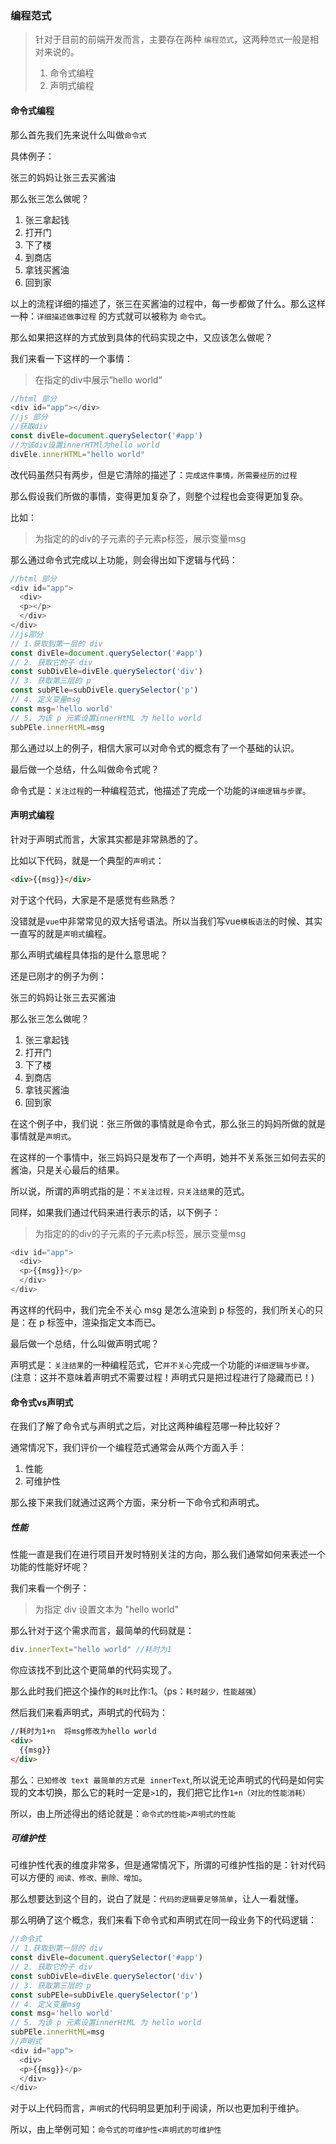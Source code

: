 ### 编程范式

> 针对于目前的前端开发而言，主要存在两种 `编程范式`，这两种`范式`一般是相对来说的。
>
> 1. 命令式编程
> 2. 声明式编程

#### 命令式编程

那么首先我们先来说什么叫做`命令式`

具体例子：

张三的妈妈让张三去买酱油

那么张三怎么做呢？

1. 张三拿起钱
2. 打开门
3. 下了楼
4. 到商店
5. 拿钱买酱油
6. 回到家

以上的流程详细的描述了，张三在买酱油的过程中，每一步都做了什么。那么这样一种：`详细描述做事过程` 的方式就可以被称为 `命令式`。

那么如果把这样的方式放到具体的代码实现之中，又应该怎么做呢？

我们来看一下这样的一个事情：

> 在指定的div中展示”hello world“

```js
//html 部分
<div id="app"></div>
//js 部分
//获取div
const divEle=document.querySelector('#app')
//为该div设置innerHTMl为hello world
divEle.innerHTML="hello world"
```

改代码虽然只有两步，但是它清除的描述了：`完成这件事情，所需要经历的过程`

那么假设我们所做的事情，变得更加复杂了，则整个过程也会变得更加复杂。

比如：

> 为指定的的div的子元素的子元素p标签，展示变量msg

那么通过命令式完成以上功能，则会得出如下逻辑与代码：

```js
//html 部分
<div id="app">
  <div>
  <p></p>
  </div>
</div>
//js部分
// 1.获取到第一层的 div
const divEle=document.querySelector('#app')
// 2. 获取它的子 div
const subDivEle=divEle.querySelector('div')
// 3. 获取第三层的 p
const subPEle=subDivEle.querySelector('p')
// 4. 定义变量msg
const msg='hello world'
// 5. 为该 p 元素设置innerHtML 为 hello world
subPEle.innerHtML=msg

```

那么通过以上的例子，相信大家可以对命令式的概念有了一个基础的认识。

最后做一个总结，什么叫做命令式呢？

命令式是：`关注过程`的一种编程范式，他描述了完成一个功能的`详细逻辑与步骤`。

#### 声明式编程

针对于声明式而言，大家其实都是非常熟悉的了。

比如以下代码，就是一个典型的`声明式`：

```HTML
<div>{{msg}}</div>
```



对于这个代码，大家是不是感觉有些熟悉？

没错就是`vue`中非常常见的双大括号语法。所以当我们写vue`模板语法`的时候、其实一直写的就是`声明式`编程。

那么声明式编程具体指的是什么意思呢？

还是已刚才的例子为例：

张三的妈妈让张三去买酱油

那么张三怎么做呢？

1. 张三拿起钱
2. 打开门
3. 下了楼
4. 到商店
5. 拿钱买酱油
6. 回到家

在这个例子中，我们说：张三所做的事情就是命令式，那么张三的妈妈所做的就是事情就是`声明式`。

在这样的一个事情中，张三妈妈只是发布了一个声明，她并不关系张三如何去买的酱油，只是关心最后的结果。

所以说，所谓的声明式指的是：`不关注过程，只关注结果`的范式。

同样，如果我们通过代码来进行表示的话，以下例子：

> 为指定的的div的子元素的子元素p标签，展示变量msg

```js
<div id="app">
  <div>
  <p>{{msg}}</p>
  </div>
</div>
```

再这样的代码中，我们完全不关心 msg 是怎么渲染到 p 标签的，我们所关心的只是：在 p 标签中，渲染指定文本而已。

最后做一个总结，什么叫做声明式呢？

声明式是：`关注结果`的一种编程范式，它`并不关心`完成一个功能的`详细逻辑与步骤`。(注意：这并不意味着声明式不需要过程！声明式只是把过程进行了隐藏而已！)

#### 命令式vs声明式

在我们了解了命令式与声明式之后，对比这两种编程范哪一种比较好？

通常情况下，我们评价一个编程范式通常会从两个方面入手：

1. 性能
2. 可维护性

那么接下来我们就通过这两个方面，来分析一下命令式和声明式。

##### 性能

性能一直是我们在进行项目开发时特别关注的方向，那么我们通常如何来表述一个功能的性能好坏呢？

我们来看一个例子：

> 为指定 div 设置文本为 "hello world"

那么针对于这个需求而言，最简单的代码就是：

```js
div.innerText="hello world" //耗时为1
```

你应该找不到比这个更简单的代码实现了。

那么此时我们把这个操作的`耗时`比作:1。（ps：`耗时越少，性能越强`）

然后我们来看声明式，声明式的代码为：

```html
//耗时为1+n  将msg修改为hello world
<div>
  {{msg}}
</div>
```

那么：`已知修改 text 最简单的方式是 innerText`,所以说无论声明式的代码是如何实现的文本切换，那么它的耗时一定是`>1`的，我们把它比作`1+n（对比的性能消耗）`

所以，由上所述得出的结论就是：`命令式的性能>声明式的性能`

##### 可维护性

可维护性代表的维度非常多，但是通常情况下，所谓的可维护性指的是：针对代码可以方便的 `阅读、修改、删除、增加`。

那么想要达到这个目的，说白了就是：`代码的逻辑要足够简单`，让人一看就懂。

那么明确了这个概念，我们来看下命令式和声明式在同一段业务下的代码逻辑：

```js
//命令式
// 1.获取到第一层的 div
const divEle=document.querySelector('#app')
// 2. 获取它的子 div
const subDivEle=divEle.querySelector('div')
// 3. 获取第三层的 p
const subPEle=subDivEle.querySelector('p')
// 4. 定义变量msg
const msg='hello world'
// 5. 为该 p 元素设置innerHtML 为 hello world
subPEle.innerHtML=msg
//声明式
<div id="app">
  <div>
  <p>{{msg}}</p>
  </div>
</div>
```

对于以上代码而言，`声明式`的代码明显更加利于阅读，所以也更加利于维护。

所以，由上举例可知：`命令式的可维护性<声明式的可维护性`

